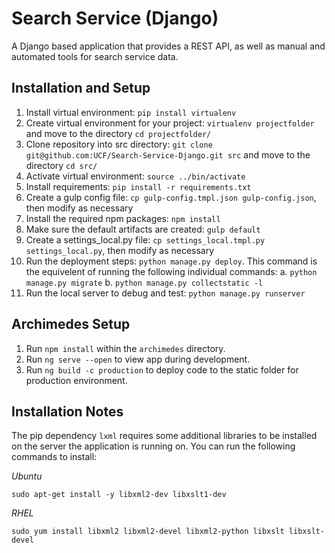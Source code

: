 # Search Service (Django)

A Django based application that provides a REST API, as well as manual and automated tools for search service data.

## Installation and Setup

1. Install virtual environment: `pip install virtualenv`
2. Create virtual environment for your project: `virtualenv projectfolder` and move to the directory `cd projectfolder/`
3. Clone repository into src directory: `git clone git@github.com:UCF/Search-Service-Django.git src` and move to the directory `cd src/`
4. Activate virtual environment: `source ../bin/activate`
5. Install requirements: `pip install -r requirements.txt`
6. Create a gulp config file: `cp gulp-config.tmpl.json gulp-config.json`, then modify as necessary
7. Install the required npm packages: `npm install`
8. Make sure the default artifacts are created: `gulp default`
9. Create a settings_local.py file: `cp settings_local.tmpl.py settings_local.py`, then modify as necessary
10. Run the deployment steps: `python manage.py deploy`. This command is the equivelent of running the following individual commands:
    a. `python manage.py migrate`
    b. `python manage.py collectstatic -l`
11. Run the local server to debug and test: `python manage.py runserver`

## Archimedes Setup

1. Run `npm install` within the `archimedes` directory.
2. Run `ng serve --open` to view app during development.
3. Run `ng build -c production` to deploy code to the static folder for production environment.

## Installation Notes
The pip dependency `lxml` requires some additional libraries to be installed on the server the application is running on. You can run the following commands to install:

*Ubuntu*
```
sudo apt-get install -y libxml2-dev libxslt1-dev
```

*RHEL*
```
sudo yum install libxml2 libxml2-devel libxml2-python libxslt libxslt-devel
```
